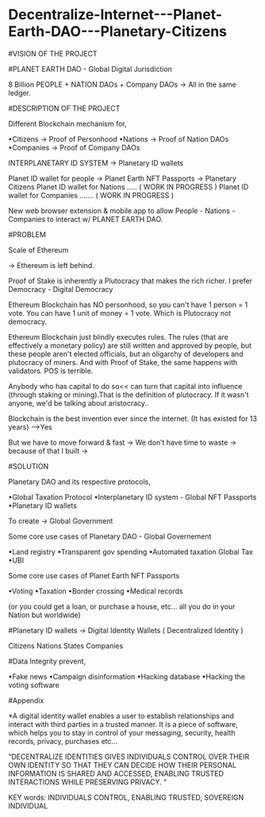 # Decentralize-Internet---Planet-Earth-DAO---Planetary-Citizens


#VISION OF THE PROJECT

#PLANET EARTH DAO - Global Digital Jurisdiction

8 Billion PEOPLE + NATION DAOs + Company DAOs → All in the same ledger.

#DESCRIPTION OF THE PROJECT

Different Blockchain mechanism for,

•Citizens → Proof of Personhood
•Nations → Proof of Nation DAOs
•Companies → Proof of Company DAOs

INTERPLANETARY ID SYSTEM → Planetary ID wallets

Planet ID wallet for people → Planet Earth NFT Passports → Planetary Citizens
Planet ID wallet for Nations ….. ( WORK IN PROGRESS )
Planet ID wallet for Companies ……. ( WORK IN PROGRESS )

New web browser extension & mobile app to allow People - Nations - Companies to interact w/ PLANET EARTH DAO.

#PROBLEM

Scale of Ethereum

→ Ethereum is left behind.

Proof of Stake is inherently a Plutocracy that makes the rich richer.
I prefer Democracy - Digital Democracy

Ethereum Blockchain has NO personhood, so you can't have 1 person = 1 vote.
You can have 1 unit of money = 1 vote. Which is Plutocracy not democracy.

Ethereum Blockchain just blindly executes rules.
The rules (that are effectively a monetary policy) are still written and approved by people, but these people aren't elected officials, but an oligarchy of developers and plutocracy of miners. And with Proof of Stake, the same happens with validators. POS is terrible.

Anybody who has capital to do so<< can turn that capital into influence (through staking or mining).That is the definition of plutocracy. If it wasn't anyone, we'd be talking about aristocracy..

Blockchain is the best invention ever since the internet. (It has existed for 13 years) -->Yes

But we have to move forward & fast → We don’t have time to waste → because of that I built →

#SOLUTION

Planetary DAO and its respective protocols,

•Global Taxation Protocol
•Interplanetary ID system - Global NFT Passports
•Planetary ID wallets

To create → Global Government

Some core use cases of Planetary DAO - Global Governement

•Land registry
•Transparent gov spending
•Automated taxation Global Tax
•UBI

Some core use cases of Planet Earth NFT Passports

•Voting
•Taxation
•Border crossing
•Medical records

(or you could get a loan, or purchase a house, etc… all you do in your Nation but worldwide)

#Planetary ID wallets → Digital Identity Wallets ( Decentralized Identity )

Citizens
Nations States
Companies


#Data Integrity prevent,

•Fake news
•Campaign disinformation
•Hacking database
•Hacking the voting software

#Appendix

*A digital identity wallet enables a user to establish relationships and interact with third parties in a trusted manner. It is a piece of software, which helps you to stay in control of your messaging, security, health records, privacy, purchases etc…

“DECENTRALIZE IDENTITIES GIVES INDIVIDUALS CONTROL OVER THEIR OWN IDENTITY SO THAT THEY CAN DECIDE HOW THEIR PERSONAL INFORMATION IS SHARED AND ACCESSED, ENABLING TRUSTED INTERACTIONS WHILE PRESERVING PRIVACY. “

KEY words: INDIVIDUALS CONTROL, ENABLING TRUSTED, SOVEREIGN INDIVIDUAL

